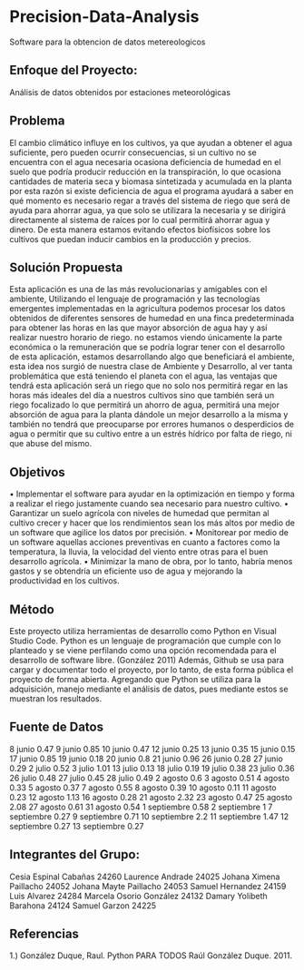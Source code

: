 # Precision-Data-Analysis
Software para la obtencion de datos metereologicos 

## Enfoque del Proyecto:
Análisis de datos obtenidos por 
estaciones meteorológicas

## Problema  
El cambio climático influye en los cultivos, ya que  ayudan a obtener el agua suficiente, pero  pueden ocurrir consecuencias, si un cultivo no se encuentra con el agua necesaria  ocasiona deficiencia de humedad en el suelo que podría producir reducción en la transpiración, lo que ocasiona cantidades de materia seca y biomasa sintetizada y acumulada en la planta  por esta razón si existe deficiencia de agua el programa ayudará a saber en qué momento es necesario regar a través del sistema de riego que será de ayuda para  ahorrar  agua, ya que solo se utilizara la necesaria y se dirigirá directamente al sistema de raíces por lo cual permitirá ahorrar agua y dinero. De esta manera estamos evitando efectos biofísicos sobre los cultivos que puedan  inducir cambios en la producción y precios.


## Solución Propuesta
 Esta aplicación es una de las más revolucionarias y amigables con el ambiente, Utilizando el lenguaje de programación y las tecnologías emergentes implementadas en la agricultura podemos procesar los datos obtenidos de diferentes sensores de humedad en una finca predeterminada para obtener las horas en las que mayor absorción de agua hay y así realizar nuestro horario de riego. no estamos viendo únicamente la parte económica o la remuneración que se podría lograr tener con el desarrollo de esta aplicación, estamos desarrollando algo que beneficiará el ambiente, esta idea nos surgió de nuestra clase de Ambiente y Desarrollo, al ver tanta problemática que está teniendo el planeta con el agua, las ventajas que tendrá esta aplicación será un riego que no solo nos permitirá regar en las horas más ideales del día a  nuestros cultivos sino que también será un riego focalizado lo que permitirá un ahorro de agua, permitirá una mejor absorción de agua para la planta dándole un mejor desarrollo a la misma y también no tendrá que preocuparse por errores humanos o desperdicios de agua o permitir que su cultivo entre a un estrés hídrico por falta de riego, ni que abuse del mismo.

## Objetivos
•	Implementar el software para ayudar en la optimización en tiempo y forma a realizar el riego justamente cuando sea necesario para nuestro cultivo.
•	Garantizar un suelo agrícola con niveles de humedad que permitan al cultivo crecer y hacer que los rendimientos sean los más altos por medio de un software que agilice los datos por precisión. 
•	Monitorear por medio de un software aquellas acciones preventivas en cuanto a factores como la temperatura, la lluvia, la velocidad del viento entre otras para el buen desarrollo agrícola. 
•	Minimizar la mano de obra, por lo tanto, habría menos gastos y se obtendría un eficiente uso de agua y mejorando la productividad en los cultivos.

## Método
Este proyecto utiliza herramientas de desarrollo como Python en Visual Studio Code. Python es un lenguaje de programación que cumple con lo planteado y se viene perfilando como una opción recomendada para el desarrollo de software libre. (González 2011) Además, Github se usa para cargar y documentar todo el proyecto, por lo tanto, de esta forma pública el proyecto de forma abierta. Agregando que Python se utiliza para la adquisición, manejo mediante el análisis de datos, pues mediante estos se muestran los resultados. 

## Fuente de Datos

8	junio	 	0.47
9	junio	 	0.85
10	junio	 	0.47
12	junio	 	0.25
13	junio	 	0.35
15	junio	 	0.15
17	junio	 	0.85
19	junio	 	0.18
20	junio	 	0.8
21	junio	 	0.96
26	junio	 	0.28
27	junio	 	0.29
2	julio	 	0.52
3	julio	 	1.01
13	julio	 	0.13
18	julio	 	0.19
19	julio	 	0.38
23	julio	 	0.36
26	julio	 	0.48
27	julio	 	0.45
28	julio	 	0.49
2	agosto	 	0.6
3	agosto	 	0.51
4	agosto	 	0.33
5	agosto	 	0.37
7	agosto	 	0.55
8	agosto	 	0.39
10	agosto	 	0.11
11	agosto	 	0.23
12	agosto	 	1.13
16	agosto	 	0.28
21	agosto	 	2.32
23	agosto	 	0.47
25	agosto	 	2.08
27	agosto	 	0.61
31	agosto	 	0.54
1	septiembre	 	0.58
2	septiembre	 	1
7	septiembre	 	0.27
9	septiembre	 	0.71
10	septiembre	 	2.2
11	septiembre	 	1.47
12	septiembre	 	0.27
13	septiembre	 	0.27

## Integrantes del Grupo:
Cesia Espinal Cabañas 24260
Laurence Andrade 24025
Johana Ximena Paillacho 24052
Johana Mayte Paillacho 24053
Samuel Hernandez 24159
Luis Alvarez 24284
Marcela Osorio González 24132
Damary Yolibeth Barahona 24124
Samuel Garzon 24225

## Referencias 
1.) González Duque, Raul. Python PARA TODOS Raúl González Duque. 2011.
